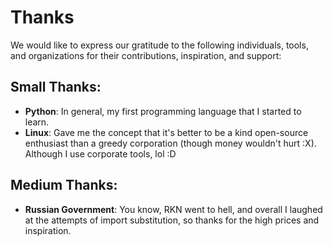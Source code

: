 # Thanks

We would like to express our gratitude to the following individuals, tools, and organizations for their contributions, inspiration, and support:

## Small Thanks:

- **Python**: In general, my first programming language that I started to learn.
- **Linux**: Gave me the concept that it's better to be a kind open-source enthusiast than a greedy corporation (though money wouldn't hurt :X). Although I use corporate tools, lol :D

## Medium Thanks:

- **Russian Government**: You know, RKN went to hell, and overall I laughed at the attempts of import substitution, so thanks for the high prices and inspiration.
